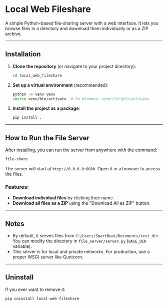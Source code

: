# Local Web Fileshare

A simple Python-based file-sharing server with a web interface. It lets you browse files in a directory and download them individually or as a ZIP archive.

---

## Installation

1. **Clone the repository** (or navigate to your project directory):
    ```sh
    cd local_web_fileshare
    ```

2. **Set up a virtual environment** (recommended):
    ```sh
    python -m venv venv
    source venv/bin/activate  # On Windows: venv\Scripts\activate
    ```

3. **Install the project as a package**:
    ```sh
    pip install .
    ```

---

## How to Run the File Server

After installing, you can run the server from anywhere with the command:
```sh
file-share
```

The server will start at `http://0.0.0.0:8080`. Open it in a browser to access the files.

### Features:
- **Download individual files** by clicking their name.
- **Download all files as a ZIP** using the "Download All as ZIP" button.

---

## Notes

- By default, it serves files from `C:/Users/SmartBeat/Documents/test_dir`. You can modify the directory in `file_server/server.py` (`BASE_DIR` variable).  
- This server is for local and private networks. For production, use a proper WSGI server like Gunicorn.

---

## Uninstall
If you ever want to remove it:
```sh
pip uninstall local-web-fileshare
```

